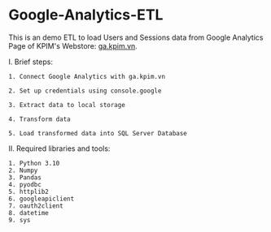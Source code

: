 # Google-Analytics-ETL

This is an demo ETL to load Users and Sessions data from Google Analytics Page of KPIM's Webstore: [ga.kpim.vn](https://ga.kpim.vn/).

I. Brief steps:

    1. Connect Google Analytics with ga.kpim.vn
    
    2. Set up credentials using console.google
    
    3. Extract data to local storage
    
    4. Transform data
    
    5. Load transformed data into SQL Server Database


II. Required libraries and tools:

    1. Python 3.10
    2. Numpy
    3. Pandas
    4. pyodbc
    5. httplib2
    6. googleapiclient
    7. oauth2client
    8. datetime
    9. sys